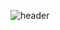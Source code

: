 ![header](https://capsule-render.vercel.app/api?type=shark&color=auto&height=100&section=header&text=E101&fontSize=50&animation=twinkling&fontAlign=68&fontAlignY=36)
